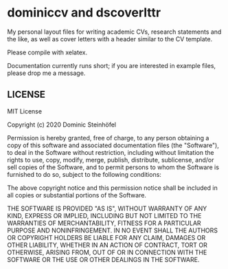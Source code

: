 # dominiccv and dscoverlttr

My personal layout files for writing academic CVs, research statements and the
like, as well as cover letters with a header similar to the CV template.

Please compile with xelatex.

Documentation currently runs short; if you are interested in example files,
please drop me a message.

## LICENSE

MIT License

Copyright (c) 2020 Dominic Steinhöfel

Permission is hereby granted, free of charge, to any person obtaining a copy
of this software and associated documentation files (the "Software"), to deal
in the Software without restriction, including without limitation the rights
to use, copy, modify, merge, publish, distribute, sublicense, and/or sell
copies of the Software, and to permit persons to whom the Software is
furnished to do so, subject to the following conditions:

The above copyright notice and this permission notice shall be included in all
copies or substantial portions of the Software.

THE SOFTWARE IS PROVIDED "AS IS", WITHOUT WARRANTY OF ANY KIND, EXPRESS OR
IMPLIED, INCLUDING BUT NOT LIMITED TO THE WARRANTIES OF MERCHANTABILITY,
FITNESS FOR A PARTICULAR PURPOSE AND NONINFRINGEMENT. IN NO EVENT SHALL THE
AUTHORS OR COPYRIGHT HOLDERS BE LIABLE FOR ANY CLAIM, DAMAGES OR OTHER
LIABILITY, WHETHER IN AN ACTION OF CONTRACT, TORT OR OTHERWISE, ARISING FROM,
OUT OF OR IN CONNECTION WITH THE SOFTWARE OR THE USE OR OTHER DEALINGS IN THE
SOFTWARE.
